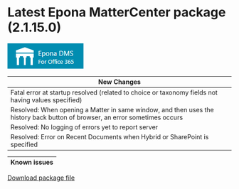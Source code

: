 <h1>Latest Epona MatterCenter package (2.1.15.0)</h1>
<img src="../EponaMC_logo.png">


|New Changes|
--- |
|Fatal error at startup resolved (related to choice or taxonomy fields not having values specified)|
|Resolved: When opening a Matter in same window, and then uses the history back button of browser, an error sometimes occurs|
|Resolved: No logging of errors yet to report server|
|Resolved: Error on Recent Documents when Hybrid or SharePoint is specified|

|Known issues|
--- |


<a href="./epona-dms-legal.sppkg" target="_blank">Download package file</a>